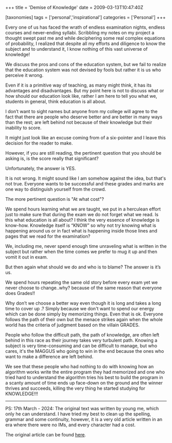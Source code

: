 +++
title = 'Demise of Knowledge'
date = 2009-03-13T10:47:40Z

[taxonomies]
tags = ['personal','inspirational']
categories = ['Personal']
+++

Every one of us has faced the wrath of endless examination nights, endless courses and never-ending syllabi. Scribbling my notes on my project a thought swept past me and while deciphering some real complex equations of probability, I realized that despite all my efforts and diligence to know the subject and to understand it, I know nothing of this vast universe of knowledge!
<!-- more -->

We discuss the pros and cons of the education system, but we fail to realize that the education system was not devised by fools but rather it is us who perceive it wrong. 

Even if it is a primitive way of teaching, as many might think, it has its advantages and disadvantages. 
But my point here is not to discuss what or how should our education look like, rather I am here to tell you what we, students in general, think education is all about.

I don’t want to sight names but anyone from my college will agree to the fact that there are people who deserve better and are better in many ways than the rest; are left behind not because of their knowledge but their inability to score. 

It might just look like an excuse coming from of a six-pointer and I leave this decision for the reader to make. 

However, if you are still reading, the pertinent question that you should be asking is, is the score really that significant? 

Unfortunately, the answer is YES.

It is not wrong. It might sound like I am somehow against the idea, but that's not true. Everyone wants to be successful and these grades and marks are one way to distinguish yourself from the crowd. 

The more pertinent question is "At what cost"?

We spend hours learning what we are taught, we put in a herculean effort just to make sure that during the exam we do not forget what we read. 
Is this what education is all about? I think the very essence of knowledge is know-how. Knowledge itself is “KNOW” so why not try knowing what is happening around us or in fact what is happening inside those lines and pages that we read for the examination? 

We, including me, never spend enough time unraveling what is written in the subject but rather when the time comes we prefer to mug it up and then vomit it out in exam. 

But then again what should we do and who is to blame? The answer is it’s us. 

We spend hours repeating the same old story before every exam yet we never choose to change..why? because of the same reason that everyone does Grades!! 

Why don’t we choose a better way even though it is long and takes a long time to cover up .? Simply because we don't want to spend our energy which can be done simply by memorizing things. 
Even that is ok. Everyone follows the path of their own but the menace strikes again when the whole world has the criteria of judgment based on the villain GRADES. 

People who follow the difficult path, the path of knowledge, are often left behind in this race as their journey takes very turbulent path. 
Knowing a subject is very time-consuming and can be difficult to manage, but who cares, it's the MAGGUS who going to win in the end because the ones who want to make a difference are left behind. 

We see that these people who had nothing to do with knowing how an algorithm works write the entire program they had memorized and one who tried hard to understand the algorithm tries his best to build the program in a scanty amount of time ends up face-down on the ground and the winner thrives and succeeds, killing the very thing he started studying for KNOWLEDGE!!!

---
PS: 17th March - 2024: The original text was written by young me, which only he can understand. I have tried my best to clean up the spelling, grammar and some continuity, however, it is a very old article written in an era where there were no IMs, and every character had a cost. 

The original article can be found [here](https://ujjwalkanth.blogspot.com/2009/03/demise-of-knowledge.html).
